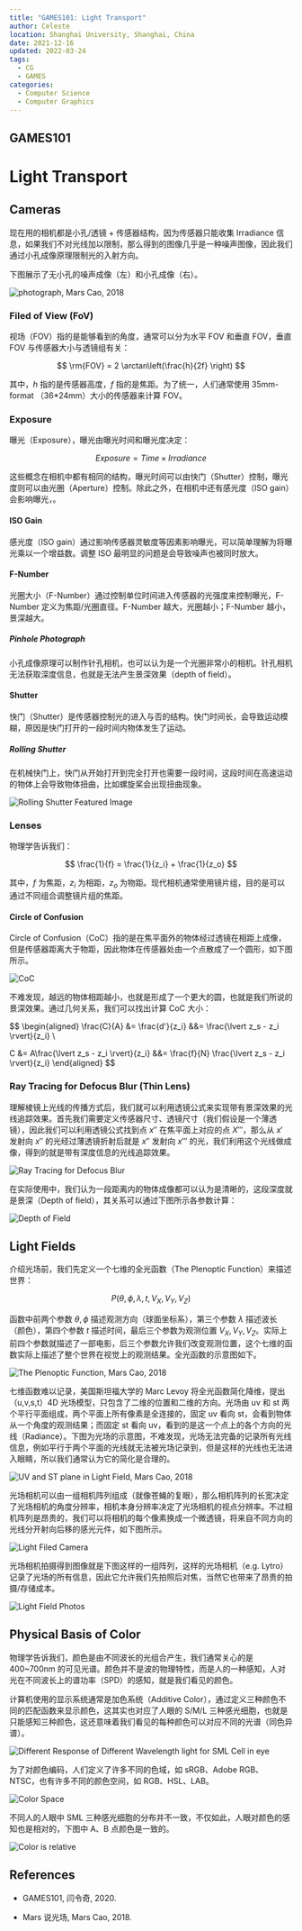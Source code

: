 ```yaml
---
title: "GAMES101: Light Transport"
author: Celeste
location: Shanghai University, Shanghai, China
date: 2021-12-16
updated: 2022-03-24
tags:
  - CG
  - GAMES
categories:
  - Computer Science
  - Computer Graphics
---
```


## GAMES101

# Light Transport

## Cameras

现在用的相机都是小孔/透镜 + 传感器结构，因为传感器只能收集 Irradiance 信息，如果我们不对光线加以限制，那么得到的图像几乎是一种噪声图像，因此我们通过小孔成像原理限制光的入射方向。

下图展示了无小孔的噪声成像（左）和小孔成像（右）。

![photograph, Mars Cao, 2018](./assets/photograph.png)

### Filed of View (FoV)

视场（FOV）指的是能够看到的角度，通常可以分为水平 FOV 和垂直 FOV，垂直 FOV 与传感器大小与透镜组有关：

$$
\rm{FOV} = 2 \arctan\left(\frac{h}{2f} \right)
$$

其中，$h$ 指的是传感器高度，$f$ 指的是焦距。为了统一，人们通常使用 35mm-format （36\*24mm）大小的传感器来计算 FOV。

### Exposure

曝光（Exposure），曝光由曝光时间和曝光度决定：

$$
Exposure = Time \times Irradiance
$$

这些概念在相机中都有相同的结构，曝光时间可以由快门（Shutter）控制，曝光度则可以由光圈（Aperture）控制。除此之外，在相机中还有感光度（ISO gain）会影响曝光，。

#### ISO Gain

感光度（ISO gain）通过影响传感器灵敏度等因素影响曝光，可以简单理解为将曝光乘以一个增益数。调整 ISO 最明显的问题是会导致噪声也被同时放大。

#### F-Number

光圈大小（F-Number）通过控制单位时间进入传感器的光强度来控制曝光，F-Number 定义为焦距/光圈直径。F-Number 越大，光圈越小；F-Number 越小，景深越大。

##### Pinhole Photograph

小孔成像原理可以制作针孔相机，也可以认为是一个光圈非常小的相机。针孔相机无法获取深度信息，也就是无法产生景深效果（depth of field）。

#### Shutter

快门（Shutter）是传感器控制光的进入与否的结构。快门时间长，会导致运动模糊，原因是快门打开的一段时间内物体发生了运动。

##### Rolling Shutter

在机械快门上，快门从开始打开到完全打开也需要一段时间，这段时间在高速运动的物体上会导致物体扭曲，比如螺旋桨会出现扭曲现象。

![Rolling Shutter Featured Image](./assets/rolling-shutter-featured-image.jpg)

### Lenses

物理学告诉我们：

$$
\frac{1}{f} = \frac{1}{z_i} + \frac{1}{z_o}
$$

其中，$f$ 为焦距，$z_i$ 为相距，$z_o$ 为物距。现代相机通常使用镜片组，目的是可以通过不同组合调整镜片组的焦距。

#### Circle of Confusion

Circle of Confusion（CoC）指的是在焦平面外的物体经过透镜在相距上成像，但是传感器距离大于物距，因此物体在传感器处由一个点散成了一个圆形，如下图所示。

![CoC](./assets/circle-of-confusion.png)

不难发现，越远的物体相距越小，也就是形成了一个更大的圆，也就是我们所说的景深效果。通过几何关系，我们可以找出计算 CoC 大小：

$$
\begin{aligned}
\frac{C}{A} &= \frac{d'}{z_i}
&&= \frac{\lvert z_s - z_i \rvert}{z_i} \\

C &= A\frac{\lvert z_s - z_i \rvert}{z_i}
&&= \frac{f}{N} \frac{\lvert z_s - z_i \rvert}{z_i}
\end{aligned}
$$

### Ray Tracing for Defocus Blur (Thin Lens)

理解棱镜上光线的传播方式后，我们就可以利用透镜公式来实现带有景深效果的光线追踪效果。首先我们需要定义传感器尺寸、透镜尺寸（我们假设是一个薄透镜），因此我们可以利用透镜公式找到点 $x''$ 在焦平面上对应的点 $X'''$，那么从 $x'$ 发射向 $x''$ 的光经过薄透镜折射后就是 $x''$ 发射向 $x'''$ 的光，我们利用这个光线做成像，得到的就是带有深度信息的光线追踪效果。

![Ray Tracing for Defocus Blur](./assets/ray-tracing-for-defocus-blur.png)

在实际使用中，我们认为一段距离内的物体成像都可以认为是清晰的，这段深度就是景深（Depth of field），其关系可以通过下图所示各参数计算：

![Depth of Field](./assets/depth-of-field.png)

## Light Fields

介绍光场前，我们先定义一个七维的全光函数（The Plenoptic Function）来描述世界：

$$
P(\theta, \phi, \lambda, t, V_X, V_Y, V_Z)
$$

函数中前两个参数 $\theta, \phi$ 描述观测方向（球面坐标系），第三个参数 $\lambda$ 描述波长（颜色），第四个参数 $t$ 描述时间，最后三个参数为观测位置 $V_X, V_Y, V_Z$。实际上前四个参数就描述了一部电影，后三个参数允许我们改变观测位置，这个七维的函数实际上描述了整个世界在视觉上的观测结果。全光函数的示意图如下。

![The Plenoptic Function, Mars Cao, 2018](./assets/plenptic-function.png)

七维函数难以记录，美国斯坦福大学的 Marc Levoy 将全光函数简化降维，提出（u,v,s,t）4D 光场模型，只包含了二维的位置和二维的方向。光场由 uv 和 st 两个平行平面组成，两个平面上所有像素是全连接的，固定 uv 看向 st，会看到物体从一个角度的观测结果；而固定 st 看向 uv，看到的是这一个点上的各个方向的光线（Radiance）。下图为光场的示意图，不难发现，光场无法完备的记录所有光线信息，例如平行于两个平面的光线就无法被光场记录到，但是这样的光线也无法进入眼睛，所以我们通常认为它的简化是合理的。

![UV and ST plane in Light Field, Mars Cao, 2018](./assets/light-field-uvst.png)

光场相机可以由一组相机阵列组成（就像苍蝇的复眼），那么相机阵列的长宽决定了光场相机的角度分辨率，相机本身分辨率决定了光场相机的视点分辨率。不过相机阵列是昂贵的，我们可以将相机的每个像素换成一个微透镜，将来自不同方向的光线分开射向后移的感光元件，如下图所示。

![Light Filed Camera](./assets/light-field-camera.png)

光场相机拍摄得到图像就是下图这样的一组阵列，这样的光场相机（e.g. Lytro）记录了光场的所有信息，因此它允许我们先拍照后对焦，当然它也带来了昂贵的拍摄/存储成本。

![Light Field Photos](https://static.leiphone.com/uploads/new/article/740_740/201810/5bb10afb288c7.png?imageMogr2/quality/90)

## Physical Basis of Color

物理学告诉我们，颜色是由不同波长的光组合产生，我们通常关心的是 400~700nm 的可见光谱。颜色并不是波的物理特性，而是人的一种感知，人对光在不同波长上的谱功率（SPD）的感知，就是我们看见的颜色。

计算机使用的显示系统通常是加色系统（Additive Color），通过定义三种颜色不同的匹配函数来显示颜色，这其实也对应了人眼的 S/M/L 三种感光细胞，也就是只能感知三种颜色，这还意味着我们看见的每种颜色可以对应不同的光谱（同色异谱）。

![Different Response of Different Wavelength light for SML Cell in eye](./assets/sml-cell.jpg)

为了对颜色编码，人们定义了许多不同的色域，如 sRGB、Adobe RGB、NTSC，也有许多不同的颜色空间，如 RGB、HSL、LAB。

![Color Space](./assets/color-space.jpg)

不同人的人眼中 SML 三种感光细胞的分布并不一致，不仅如此，人眼对颜色的感知也是相对的，下图中 A、B 点颜色是一致的。

![Color is relative](./assets/relative-color.png)

## References

- GAMES101, 闫令奇, 2020.

- Mars 说光场, Mars Cao, 2018.
